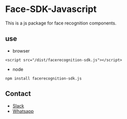 # Face-SDK-Javascript

This is a js package for face recognition components.

## use

+ browser

`<script src="/dist/facerecognition-sdk.js"></script>`

+ node

`npm install facerecognition-sdk.js`

## Contact
- [Slack](https://join.slack.com/t/prenes/shared_invite/zt-1cx925fip-vL4nKJN64XBMbx8vdwHP7Q)
- [Whatsapp](+14422295661)